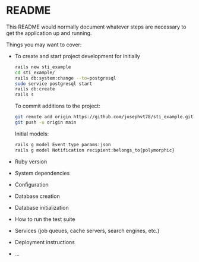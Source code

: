# README

This README would normally document whatever steps are necessary to get the
application up and running.

Things you may want to cover:

* To create and start project development for initially
    ```bash
    rails new sti_example
    cd sti_example/
    rails db:system:change --to=postgresql
    sudo service postgresql start
    rails db:create
    rails s
    ```

    To commit additions to the project:
    ```bash
    git remote add origin https://github.com/josephvt78/sti_example.git
    git push -u origin main
    ```

    Initial models:
    ```bash
    rails g model Event type params:json
    rails g model Notification recipient:belongs_to{polymorphic}
    ```
  

* Ruby version

* System dependencies

* Configuration

* Database creation

* Database initialization

* How to run the test suite

* Services (job queues, cache servers, search engines, etc.)

* Deployment instructions

* ...
